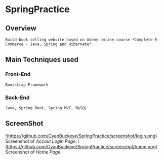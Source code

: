 SpringPractice
==============
Overview
--------------
    Build book selling website based on Udemy online course *Complete E-Commerce - Java, Spring and Hibernate*. 

Main Techniques used
--------------------

### Front-End
    Bootstrap Framework

### Back-End
    Java, Spring Boot, Spring MVC, MySQL

ScreenShot
---------------------
!(https://github.com/CyanBuckeye/SpringPractice/screenshot/login.png)
    Screenshot of *Accout Login Page*.
!(https://github.com/CyanBuckeye/SpringPractice/screenshot/home.png)
    Screenshot of *Home Page*.







